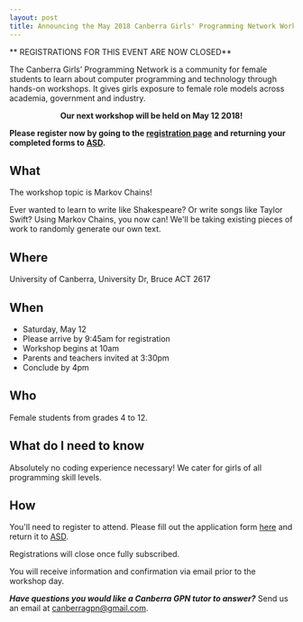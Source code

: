 ```yaml
---
layout: post
title: Announcing the May 2018 Canberra Girls' Programming Network Workshop
---
```



** REGISTRATIONS FOR THIS EVENT ARE NOW CLOSED**

The Canberra Girls’ Programming Network is a community for female students to learn about computer programming and technology through hands-on workshops. It gives girls exposure to female role models across academia, government and industry.

<p><strong><center>Our next workshop will be held on May 12 2018!</center></strong></p>

**Please register now by going to the [registration page](/register) and returning your completed forms to [ASD](mailto:asd.csps@defence.gov.au).**

## What

The workshop topic is Markov Chains!

Ever wanted to learn to write like Shakespeare? Or write songs like Taylor Swift? Using Markov Chains, you now can! We'll be taking existing pieces of work to randomly generate our own text.

## Where

University of Canberra, University Dr, Bruce ACT 2617

## When

* Saturday, May 12
* Please arrive by 9:45am for registration
* Workshop begins at 10am
* Parents and teachers invited at 3:30pm
* Conclude by 4pm

## Who

Female students from grades 4 to 12.

## What do I need to know

Absolutely no coding experience necessary! We cater for girls of all programming skill levels. 

## How

You'll need to register to attend. Please fill out the application form [here](/register) and return it to [ASD](mailto:asd.csps@defence.gov.au).

Registrations will close once fully subscribed.

You will receive information and confirmation via email prior to the workshop day.

_**Have questions you would like a Canberra GPN tutor to answer?**_ Send us an email at [canberragpn@gmail.com](mailto:canberragpn@gmail.com).
